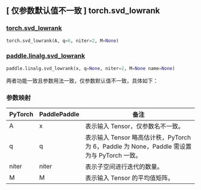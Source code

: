 ## [ 仅参数默认值不一致 ] torch.svd_lowrank

### [torch.svd_lowrank](https://pytorch.org/docs/stable/generated/torch.svd_lowrank.html?highlight=torch+svd_lowrank#torch.svd_lowrank)

```python
torch.svd_lowrank(A, q=6, niter=2, M=None)
```

### [paddle.linalg.svd_lowrank](https://www.paddlepaddle.org.cn/documentation/docs/zh/develop/api/paddle/linalg/svd_lowrank_cn.html)

```python
paddle.linalg.svd_lowrank(x, q=None, niter=2, M=None name=None)
```

两者功能一致且参数用法一致，仅参数默认值不一致，具体如下：

### 参数映射
| PyTorch       | PaddlePaddle | 备注                                                   |
| ------------- | ------------ | ------------------------------------------------------ |
| A          | x            | 表示输入 Tensor，仅参数名不一致。                           |
| q          | q            | 表示输入 Tensor 略高估计秩，PyTorch 为 6，Paddle 为 None，Paddle 需设置为与 PyTorch 一致。  |
| niter      | niter        | 表示子空间进行迭代的数量。                                  |
| M          | M            | 表示输入 Tensor 的平均值矩阵。                              |
